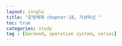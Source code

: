 ```yaml
---
layout: single
title: "운영체제 chapter-18, 가상머신 "
toc: true
categories: study
tag : [backend, operation system, series]
---
```


